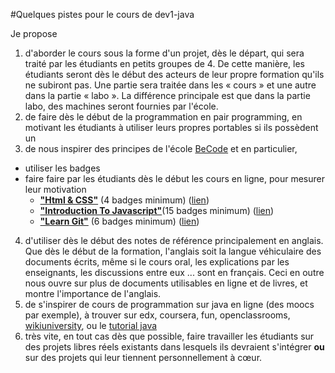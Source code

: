 
#Quelques pistes pour le cours de dev1-java 

Je propose 
1. d'aborder le cours sous la forme d'un projet, dès le départ, qui sera traité par les étudiants en petits groupes de 4.
   De cette manière, les étudiants seront dès le début des acteurs de leur propre formation qu'ils ne subiront pas. 
   Une partie sera traitée dans les « cours » et une autre dans la partie « labo ». La différence principale est que
   dans la partie labo, des machines seront fournies par l'école.
2. de faire dès le début de la programmation en pair programming, en motivant les étudiants à utiliser leurs propres 
   portables si ils possèdent un
3. de nous inspirer des principes de l'école [BeCode](https://www.becode.org/register/index.html) et en particulier, 
  * utiliser les badges
  * faire faire par les étudiants dès le début les cours en ligne, pour mesurer leur motivation 
    *  [**"Html & CSS"**](https://www.codecademy.com/courses/web-beginner-en-HZA3b/0/1) (4 badges minimum) ([lien](https://www.codecademy.com/courses/web-beginner-en-HZA3b/0/1))
    *  [**"Introduction To Javascript"**](https://www.codecademy.com/learn/introduction-to-javascript)(15 badges minimum)
([lien](https://www.codecademy.com/learn/introduction-to-javascript))
    * [**"Learn Git"**](https://www.codecademy.com/learn/learn-git) (6 badges minimum) ([lien](https://www.codecademy.com/learn/learn-git))
4. d'utiliser dès le début des notes de référence principalement en anglais. Que dès le début de la formation, l'anglais
   soit la langue véhiculaire des documents écrits, même si le cours oral, les explications par les 
   enseignants, les discussions entre eux ... sont en français. Ceci en outre nous ouvre sur plus de documents utilisables 
   en ligne et de livres, et montre l'importance de l'anglais.
5. de s'inspirer de cours de programmation sur java en ligne (des moocs par exemple), à trouver sur edx, coursera, 
   fun, openclassrooms, [wikiuniversity](https://en.wikiversity.org/wiki/Portal:Java), ou 
   le [tutorial java](https://docs.oracle.com/javase/tutorial/)
6. très vite, en tout cas dès que possible, faire travailler les étudiants sur des projets libres réels existants 
   dans lesquels ils devraient s'intégrer **ou** sur des projets qui leur tiennent personnellement à cœur.
   



